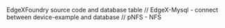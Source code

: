 EdgeXFoundry source code and database table
// EdgeX-Mysql - connect between device-example and database
// pNFS - NFS 


